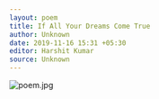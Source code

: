 ```yaml
---
layout: poem
title: If All Your Dreams Come True
author: Unknown
date: 2019-11-16 15:31 +05:30
editor: Harshit Kumar
source: Unknown
---
```


![poem.jpg](/poems/assets/poem1.jpg)
